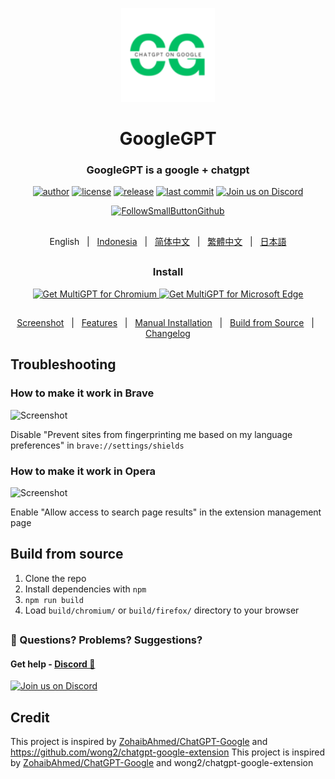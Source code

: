 <p align="center">
    <img src="./src/logo.png" width="150">
</p>

<h1 align="center">GoogleGPT</h1>


<div align="center">

### GoogleGPT is a google + chatgpt

[![author][author-image]][author-url]
[![license][license-image]][license-url]
[![release][release-image]][release-url]
[![last commit][last-commit-image]][last-commit-url]
[![Join us on Discord](https://invidget.switchblade.xyz/jc4xtF58Ve)](https://discord.gg/jc4xtF58Ve)


[![FollowSmallButtonGithub](https://github.com/SingularityLabs-ai/MultiGPT-mini/assets/2527354/a4a46537-669c-4e97-8e5f-05ff083c3070)](https://github.com/SingularityLabs-ai)

##
English &nbsp;&nbsp;|&nbsp;&nbsp; [Indonesia](README_IN.md) &nbsp;&nbsp;|&nbsp;&nbsp; [简体中文](README_ZH-CN.md) &nbsp;&nbsp;|&nbsp;&nbsp; [繁體中文](README_ZH-TW.md) &nbsp;&nbsp;|&nbsp;&nbsp; [日本語](README_JA.md)


##
### Install


<a href="https://chrome.google.com/webstore/detail/googlegpt-chatgpt-on-goog/pabeminldebomngnkgffiejipjjaaogi?hl=en&authuser=0">
    <img src="https://user-images.githubusercontent.com/64502893/231991498-8df6dd63-727c-41d0-916f-c90c15127de3.png" width="200" alt="Get MultiGPT for Chromium">    
</a><a href="https://microsoftedge.microsoft.com/addons/detail/googlegpt-chatgpt-on-go/mdhkejbkfomlifhmdmidhnaaagcijfjc">
    <img src="https://user-images.githubusercontent.com/64502893/231991158-1b54f831-2fdc-43b6-bf9a-f894000e5aa8.png" width="160" alt="Get MultiGPT for Microsoft Edge">
</a>

##

[Screenshot](#-screenshot) &nbsp;&nbsp;|&nbsp;&nbsp; [Features](#-features) &nbsp;&nbsp;|&nbsp;&nbsp; [Manual Installation](#-manual-installation) &nbsp;&nbsp;|&nbsp;&nbsp; [Build from Source](#-build-from-source) &nbsp;&nbsp;|&nbsp;&nbsp; [Changelog](#-changelog)

[author-image]: https://img.shields.io/badge/author-ishandutta2007-blue.svg
[author-url]: https://github.com/ishandutta2007
[license-image]: https://img.shields.io/github/license/SingularityLabs-ai/chatgpt-scientific-publications-extension?color=blue
[license-url]: https://github.com/SingularityLabs-ai/chatgpt-scientific-publications-extension/blob/main/LICENSE
[release-image]: https://img.shields.io/github/v/release/SingularityLabs-ai/chatgpt-scientific-publications-extension?color=blue
[release-url]: https://github.com/SingularityLabs-ai/chatgpt-scientific-publications-extension/releases/latest
[last-commit-image]: https://img.shields.io/github/last-commit/SingularityLabs-ai/chatgpt-scientific-publications-extension?label=last%20commit
[last-commit-url]: https://github.com/SingularityLabs-ai/chatgpt-scientific-publications-extension/commits

</div>


## Troubleshooting

### How to make it work in Brave

![Screenshot](screenshots/brave.png?raw=true)

Disable "Prevent sites from fingerprinting me based on my language preferences" in `brave://settings/shields`

### How to make it work in Opera

![Screenshot](screenshots/opera.png?raw=true)

Enable "Allow access to search page results" in the extension management page

## Build from source

1. Clone the repo
2. Install dependencies with `npm`
3. `npm run build`
4. Load `build/chromium/` or `build/firefox/` directory to your browser

##

### 🤔 Questions? Problems? Suggestions?

#### Get help - [Discord 💬](https://discord.gg/jc4xtF58Ve)

[![Join us on Discord](https://invidget.switchblade.xyz/jc4xtF58Ve)](https://discord.gg/jc4xtF58Ve)

##

## Credit

This project is inspired by [ZohaibAhmed/ChatGPT-Google](https://github.com/ZohaibAhmed/ChatGPT-Google) and https://github.com/wong2/chatgpt-google-extension
This project is inspired by [ZohaibAhmed/ChatGPT-Google](https://github.com/ZohaibAhmed/ChatGPT-Google) and wong2/chatgpt-google-extension
